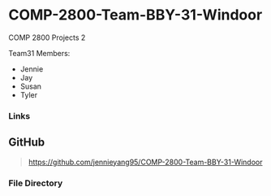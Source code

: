 # COMP-2800-Team-BBY-31-Windoor
 COMP 2800 Projects 2

Team31
Members:
* Jennie 
* Jay
* Susan
* Tyler

### Links
## GitHub
> https://github.com/jennieyang95/COMP-2800-Team-BBY-31-Windoor

### File Directory